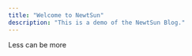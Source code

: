 ```yaml
---
title: "Welcome to NewtSun"
description: "This is a demo of the NewtSun Blog."
---
```


Less can be more
